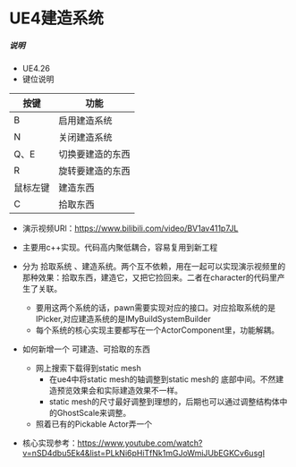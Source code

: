 # UE4建造系统

##### 说明
* UE4.26
* 键位说明

| 按键 | 功能 |
|--| --|
| B | 启用建造系统 |
| N | 关闭建造系统 |
| Q、E | 切换要建造的东西 |
| R | 旋转要建造的东西 |
| 鼠标左键 | 建造东西 |
| C | 拾取东西 |

* 演示视频URl：https://www.bilibili.com/video/BV1av411p7JL
* 主要用c++实现。代码高内聚低耦合，容易复用到新工程
* 分为 拾取系统 、建造系统。两个互不依赖，用在一起可以实现演示视频里的那种效果：拾取东西，建造它，又把它捡回来。二者在character的代码里产生了关联。
	* 要用这两个系统的话，pawn需要实现对应的接口。对应拾取系统的是IPicker,对应建造系统的是IMyBuildSystemBuilder
	* 每个系统的核心实现主要都写在一个ActorComponent里，功能解耦。
* 如何新增一个 可建造、可拾取的东西
	* 网上搜索下载得到static mesh
		* 在ue4中将static mesh的轴调整到static mesh的 底部中间。不然建造预览效果会和实际建造效果不一样。
		* static mesh的尺寸最好调整到理想的，后期也可以通过调整结构体中的GhostScale来调整。
	* 照着已有的Pickable Actor弄一个   

* 核心实现参考：https://www.youtube.com/watch?v=nSD4dbu5Ek4&list=PLkNi6pHiTfNk1mGJoWmiJUbEGKCv6usgI